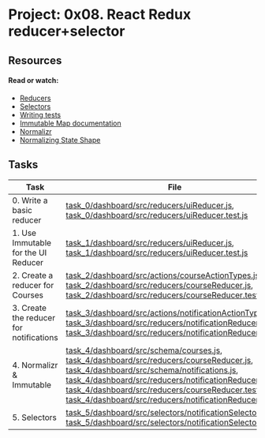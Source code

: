 # Project: 0x08. React Redux reducer+selector

## Resources

#### Read or watch:

* [Reducers](https://intranet.alxswe.com/rltoken/SzgQcaVZ6qtF1ccU-S2DiA)
* [Selectors](https://intranet.alxswe.com/rltoken/m3ctiAA74QV6YYqZ8YBZTQ)
* [Writing tests](https://intranet.alxswe.com/rltoken/E5mFy6WxHnMfIwxYhy2gzw)
* [Immutable Map documentation](https://intranet.alxswe.com/rltoken/oeA22lgPb_GvU1nOzWoA3w)
* [Normalizr](https://intranet.alxswe.com/rltoken/fmN8EIQtqvKbLVgJuRyM0Q)
* [Normalizing State Shape](https://intranet.alxswe.com/rltoken/wCbecNeGJhMu3hu38S7RCw)
## Tasks

| Task | File |
| ---- | ---- |
| 0. Write a basic reducer | [task_0/dashboard/src/reducers/uiReducer.js](./task_0/dashboard/src/reducers/uiReducer.js), [task_0/dashboard/src/reducers/uiReducer.test.js](./task_0/dashboard/src/reducers/uiReducer.test.js) |
| 1. Use Immutable for the UI Reducer | [task_1/dashboard/src/reducers/uiReducer.js](./task_1/dashboard/src/reducers/uiReducer.js), [task_1/dashboard/src/reducers/uiReducer.test.js](./task_1/dashboard/src/reducers/uiReducer.test.js) |
| 2. Create a reducer for Courses | [task_2/dashboard/src/actions/courseActionTypes.js](./task_2/dashboard/src/actions/courseActionTypes.js), [task_2/dashboard/src/reducers/courseReducer.js](./task_2/dashboard/src/reducers/courseReducer.js), [task_2/dashboard/src/reducers/courseReducer.test.js](./task_2/dashboard/src/reducers/courseReducer.test.js) |
| 3. Create the reducer for notifications | [task_3/dashboard/src/actions/notificationActionTypes.js](./task_3/dashboard/src/actions/notificationActionTypes.js), [task_3/dashboard/src/reducers/notificationReducer.js](./task_3/dashboard/src/reducers/notificationReducer.js), [task_3/dashboard/src/reducers/notificationReducer.test.js](./task_3/dashboard/src/reducers/notificationReducer.test.js) |
| 4. Normalizr & Immutable | [task_4/dashboard/src/schema/courses.js](./task_4/dashboard/src/schema/courses.js), [task_4/dashboard/src/reducers/courseReducer.js](./task_4/dashboard/src/reducers/courseReducer.js), [task_4/dashboard/src/schema/notifications.js](./task_4/dashboard/src/schema/notifications.js), [task_4/dashboard/src/reducers/notificationReducer.js](./task_4/dashboard/src/reducers/notificationReducer.js), [task_4/dashboard/src/reducers/courseReducer.test.js](./task_4/dashboard/src/reducers/courseReducer.test.js), [task_4/dashboard/src/reducers/notificationReducer.test.js](./task_4/dashboard/src/reducers/notificationReducer.test.js) |
| 5. Selectors | [task_5/dashboard/src/selectors/notificationSelector.js](./task_5/dashboard/src/selectors/notificationSelector.js), [task_5/dashboard/src/selectors/notificationSelector.test.js](./task_5/dashboard/src/selectors/notificationSelector.test.js) |

